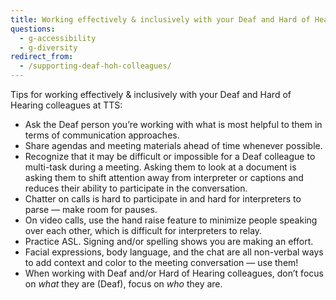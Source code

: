 ```yaml
---
title: Working effectively & inclusively with your Deaf and Hard of Hearing colleagues
questions:
  - g-accessibility
  - g-diversity
redirect_from:
  - /supporting-deaf-hoh-colleagues/
---
```


Tips for working effectively & inclusively with your Deaf and Hard of Hearing colleagues at TTS:

* Ask the Deaf person you’re working with what is most helpful to them in terms of communication approaches.
* Share agendas and meeting materials ahead of time whenever possible.
* Recognize that it may be difficult or impossible for a Deaf colleague to multi-task during a meeting. Asking them to look at a document is asking them to shift attention away from interpreter or captions and reduces their ability to participate in the conversation.
* Chatter on calls is hard to participate in and hard for interpreters to parse — make room for pauses.
* On video calls, use the hand raise feature to minimize people speaking over each other, which is difficult for interpreters to relay.
* Practice ASL. Signing and/or spelling shows you are making an effort.
* Facial expressions, body language, and the chat are all non-verbal ways to add context and color to the meeting conversation — use them!
* When working with Deaf and/or Hard of Hearing colleagues, don’t focus on *what* they are (Deaf), focus on *who* they are.
